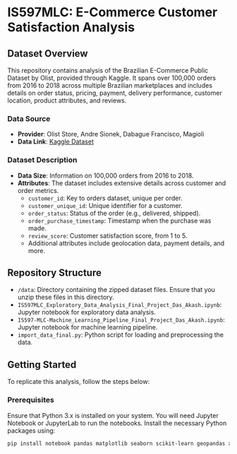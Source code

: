 # IS597MLC: E-Commerce Customer Satisfaction Analysis

## Dataset Overview

This repository contains analysis of the Brazilian E-Commerce Public Dataset by Olist, provided through Kaggle. It spans over 100,000 orders from 2016 to 2018 across multiple Brazilian marketplaces and includes details on order status, pricing, payment, delivery performance, customer location, product attributes, and reviews.

### Data Source
- **Provider**: Olist Store, Andre Sionek, Dabague Francisco, Magioli
- **Data Link**: [Kaggle Dataset](https://www.kaggle.com/datasets/olistbr/brazilian-ecommerce/data)

### Dataset Description
- **Data Size**: Information on 100,000 orders from 2016 to 2018.
- **Attributes**: The dataset includes extensive details across customer and order metrics.
  - `customer_id`: Key to orders dataset, unique per order.
  - `customer_unique_id`: Unique identifier for a customer.
  - `order_status`: Status of the order (e.g., delivered, shipped).
  - `order_purchase_timestamp`: Timestamp when the purchase was made.
  - `review_score`: Customer satisfaction score, from 1 to 5.
  - Additional attributes include geolocation data, payment details, and more.

## Repository Structure

- `/data`: Directory containing the zipped dataset files. Ensure that you unzip these files in this directory.
- `IS597MLC_Exploratory_Data_Analysis_Final_Project_Das_Akash.ipynb`: Jupyter notebook for exploratory data analysis.
- `IS597-MLC-Machine_Learning_Pipeline_Final_Project_Das_Akash.ipynb`: Jupyter notebook for machine learning pipeline.
- `import_data_final.py`: Python script for loading and preprocessing the data.

## Getting Started

To replicate this analysis, follow the steps below:

### Prerequisites
Ensure that Python 3.x is installed on your system. You will need Jupyter Notebook or JupyterLab to run the notebooks. Install the necessary Python packages using:

```bash
pip install notebook pandas matplotlib seaborn scikit-learn geopandas xgboost imblearn
